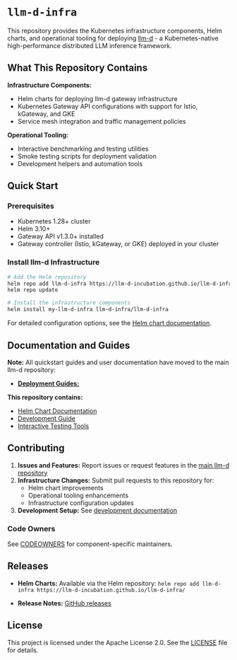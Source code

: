 
# `llm-d-infra`

This repository provides the Kubernetes infrastructure components, Helm charts, and operational tooling for deploying [llm-d](https://github.com/llm-d/llm-d) - a Kubernetes-native high-performance distributed LLM inference framework.

## What This Repository Contains

**Infrastructure Components:**

- Helm charts for deploying llm-d gateway infrastructure
- Kubernetes Gateway API configurations with support for Istio, kGateway, and GKE
- Service mesh integration and traffic management policies

**Operational Tooling:**

- Interactive benchmarking and testing utilities
- Smoke testing scripts for deployment validation
- Development helpers and automation tools

## Quick Start

### Prerequisites

- Kubernetes 1.28+ cluster
- Helm 3.10+
- Gateway API v1.3.0+ installed
- Gateway controller (Istio, kGateway, or GKE) deployed in your cluster

### Install llm-d Infrastructure

```bash
# Add the Helm repository
helm repo add llm-d-infra https://llm-d-incubation.github.io/llm-d-infra/
helm repo update

# Install the infrastructure components
helm install my-llm-d-infra llm-d-infra/llm-d-infra
```

For detailed configuration options, see the [Helm chart documentation](charts/llm-d-infra/README.md).

## Documentation and Guides

**Note:** All quickstart guides and user documentation have moved to the main llm-d repository:

- [**Deployment Guides:**](https://github.com/llm-d/llm-d/tree/dev/guides)

**This repository contains:**

- [Helm Chart Documentation](charts/llm-d-infra/README.md)
- [Development Guide](quickstart/docs/development.md)
- [Interactive Testing Tools](helpers/interactive-pod/README.md)

## Contributing

1. **Issues and Features:** Report issues or request features in the [main llm-d repository](https://github.com/llm-d/llm-d/issues)
2. **Infrastructure Changes:** Submit pull requests to this repository for:
   - Helm chart improvements
   - Operational tooling enhancements
   - Infrastructure configuration updates
3. **Development Setup:** See [development documentation](quickstart/docs/development.md)

### Code Owners

See [CODEOWNERS](CODEOWNERS) for component-specific maintainers.

## Releases

- **Helm Charts:** Available via the Helm repository: `helm repo add llm-d-infra https://llm-d-incubation.github.io/llm-d-infra/`

- **Release Notes:** [GitHub releases](https://github.com/llm-d-incubation/llm-d-infra/releases)

## License

This project is licensed under the Apache License 2.0. See the [LICENSE](LICENSE) file for details.
